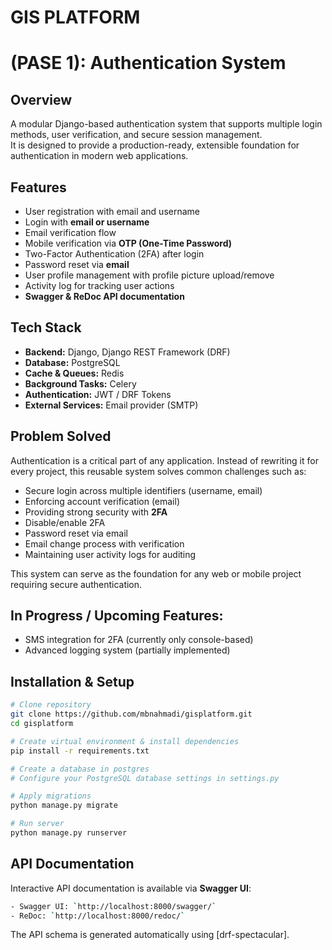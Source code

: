 # GIS PLATFORM

# (PASE 1): Authentication System

## Overview
A modular Django-based authentication system that supports multiple login methods, user verification, and secure session management.  
It is designed to provide a production-ready, extensible foundation for authentication in modern web applications.

## Features
- User registration with email and username
- Login with **email or username**
- Email verification flow
- Mobile verification via **OTP (One-Time Password)**
- Two-Factor Authentication (2FA) after login
- Password reset via **email**
- User profile management with profile picture upload/remove
- Activity log for tracking user actions
- **Swagger & ReDoc API documentation**

## Tech Stack
- **Backend:** Django, Django REST Framework (DRF)  
- **Database:** PostgreSQL  
- **Cache & Queues:** Redis  
- **Background Tasks:** Celery  
- **Authentication:** JWT / DRF Tokens  
- **External Services:** Email provider (SMTP)

## Problem Solved
Authentication is a critical part of any application. Instead of rewriting it for every project, this reusable system solves common challenges such as:  
- Secure login across multiple identifiers (username, email) 
- Enforcing account verification (email)  
- Providing strong security with **2FA**
- Disable/enable 2FA
- Password reset via email
- Email change process with verification  
- Maintaining user activity logs for auditing  

This system can serve as the foundation for any web or mobile project requiring secure authentication.

## In Progress / Upcoming Features:
- SMS integration for 2FA (currently only console-based)       
- Advanced logging system (partially implemented)  


## Installation & Setup
```bash
# Clone repository
git clone https://github.com/mbnahmadi/gisplatform.git
cd gisplatform

# Create virtual environment & install dependencies
pip install -r requirements.txt

# Create a database in postgres
# Configure your PostgreSQL database settings in settings.py

# Apply migrations
python manage.py migrate

# Run server
python manage.py runserver
```
## API Documentation

Interactive API documentation is available via **Swagger UI**:
```bash
- Swagger UI: `http://localhost:8000/swagger/`
- ReDoc: `http://localhost:8000/redoc/`
```
The API schema is generated automatically using [drf-spectacular].
